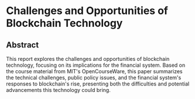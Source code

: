 # Challenges and Opportunities of Blockchain Technology
## Abstract
This report explores the challenges and opportunities of blockchain technology, focusing on its implications for the financial system. Based on the course material from MIT's OpenCourseWare, this paper summarizes the technical challenges, public policy issues, and the financial system's responses to blockchain's rise, presenting both the difficulties and potential advancements this technology could bring.
